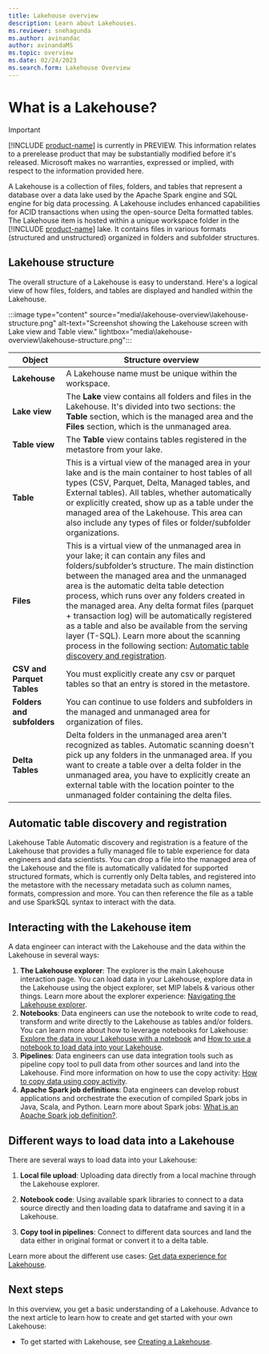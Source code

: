 ```yaml
---
title: Lakehouse overview
description: Learn about Lakehouses.
ms.reviewer: snehagunda
ms.author: avinandac
author: avinandaMS
ms.topic: overview
ms.date: 02/24/2023
ms.search.form: Lakehouse Overview
---
```


# What is a Lakehouse?

> [!IMPORTANT]
> [!INCLUDE [product-name](../includes/product-name.md)] is currently in PREVIEW. This information relates to a prerelease product that may be substantially modified before it's released. Microsoft makes no warranties, expressed or implied, with respect to the information provided here.

A Lakehouse is a collection of files, folders, and tables that represent a database over a data lake used by the Apache Spark engine and SQL engine for big data processing. A Lakehouse includes enhanced capabilities for ACID transactions when using the open-source Delta formatted tables. The Lakehouse item is hosted within a unique workspace folder in the [!INCLUDE [product-name](../includes/product-name.md)] lake. It contains files in various formats (structured and unstructured) organized in folders and subfolder structures.

## Lakehouse structure

The overall structure of a Lakehouse is easy to understand. Here's a logical view of how files, folders, and tables are displayed and handled within the Lakehouse.

:::image type="content" source="media\lakehouse-overview\lakehouse-structure.png" alt-text="Screenshot showing the Lakehouse screen with Lake view and Table view." lightbox="media\lakehouse-overview\lakehouse-structure.png":::

| **Object** | **Structure overview** |
|---|---|
| **Lakehouse** | A Lakehouse name must be unique within the workspace. |
| **Lake view** | The **Lake** view contains all folders and files in the Lakehouse. It's divided into two sections: the **Table** section, which is the managed area and the **Files** section, which is the unmanaged area. |
| **Table view** | The **Table** view contains tables registered in the metastore from your lake. |
| **Table** | This is a virtual view of the managed area in your lake and is the main container to host tables of all types (CSV, Parquet, Delta, Managed tables, and External tables). All tables, whether automatically or explicitly created, show up as a table under the managed area of the Lakehouse. This area can also include any types of files or folder/subfolder organizations. |
| **Files** | This is a virtual view of the unmanaged area in your lake; it can contain any files and folders/subfolder’s structure. The main distinction between the managed area and the unmanaged area is the automatic delta table detection process, which runs over any folders created in the managed area. Any delta format files (parquet + transaction log) will be automatically registered as a table and also be available from the serving layer (T-SQL). Learn more about the scanning process in the following section: [Automatic table discovery and registration](#automatic-table-discovery-and-registration). |
| **CSV and Parquet Tables** | You must explicitly create any csv or parquet tables so that an entry is stored in the metastore. |
| **Folders and subfolders** | You can continue to use folders and subfolders in the managed and unmanaged area for organization of files. |
| **Delta Tables** | Delta folders in the unmanaged area aren't recognized as tables. Automatic scanning doesn't pick up any folders in the unmanaged area. If you want to create a table over a delta folder in the unmanaged area, you have to explicitly create an external table with the location pointer to the unmanaged folder containing the delta files. |

## Automatic table discovery and registration

Lakehouse Table Automatic discovery and registration is a feature of the Lakehouse that provides a fully managed file to table experience for data engineers and data scientists. You can drop a file into the managed area of the Lakehouse and the file is automatically validated for supported structured formats, which is currently only Delta tables, and registered into the metastore with the necessary metadata such as column names, formats, compression and more. You can then reference the file as a table and use SparkSQL syntax to interact with the data.

## Interacting with the Lakehouse item

A data engineer can interact with the Lakehouse and the data within the Lakehouse in several ways:

1. **The Lakehouse explorer**: The explorer is the main Lakehouse interaction page. You can load data in your Lakehouse, explore data in the Lakehouse using the object explorer, set MIP labels & various other things. Learn more about the explorer experience: [Navigating the Lakehouse explorer](navigate-lakehouse-explorer.md).
1. **Notebooks**: Data engineers can use the notebook to write code to read, transform and write directly to the Lakehouse as tables and/or folders. You can learn more about how to leverage notebooks for Lakehouse: [Explore the data in your Lakehouse with a notebook](lakehouse-notebook-explore.md) and [How to use a notebook to load data into your Lakehouse](lakehouse-notebook-load-data.md).
1. **Pipelines**: Data engineers can use data integration tools such as pipeline copy tool to pull data from other sources and land into the Lakehouse. Find more information on how to use the copy activity: [How to copy data using copy activity](../data-factory/copy-data-activity.md).
1. **Apache Spark job definitions**: Data engineers can develop robust applications and orchestrate the execution of compiled Spark jobs in Java, Scala, and Python. Learn more about Spark jobs: [What is an Apache Spark job definition?](spark-job-definition.md).

## Different ways to load data into a Lakehouse

There are several ways to load data into your Lakehouse:

1. **Local file upload**: Uploading data directly from a local machine through the Lakehouse explorer.

1. **Notebook code**: Using available spark libraries to connect to a data source directly and then loading data to dataframe and saving it in a Lakehouse.

1. **Copy tool in pipelines**: Connect to different data sources and land the data either in original format or convert it to a delta table.

Learn more about the different use cases: [Get data experience for Lakehouse](load-data-lakehouse.md).

## Next steps

In this overview, you get a basic understanding of a Lakehouse. Advance to the next article to learn how to create and get started with your own Lakehouse:

- To get started with Lakehouse, see [Creating a Lakehouse](create-lakehouse.md).
